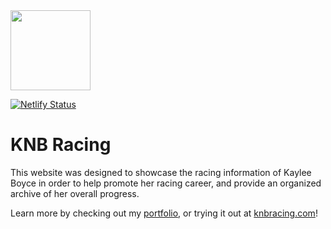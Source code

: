 <img src="https://knbracing.com/logo.svg" style='width:128px'>

[![Netlify Status](https://api.netlify.com/api/v1/badges/ccf417c7-b4fa-40bc-ae42-d8bd1fe4110e/deploy-status)](https://app.netlify.com/sites/knbracing/deploys)

# KNB Racing

This website was designed to showcase the racing information of Kaylee Boyce in order to help promote her racing career, and provide an organized archive of her overall progress.

Learn more by checking out my [portfolio](https://dannyharris.info/projects/KNB%20Racing), or trying it out at [knbracing.com](https://knbracing.com/)!
